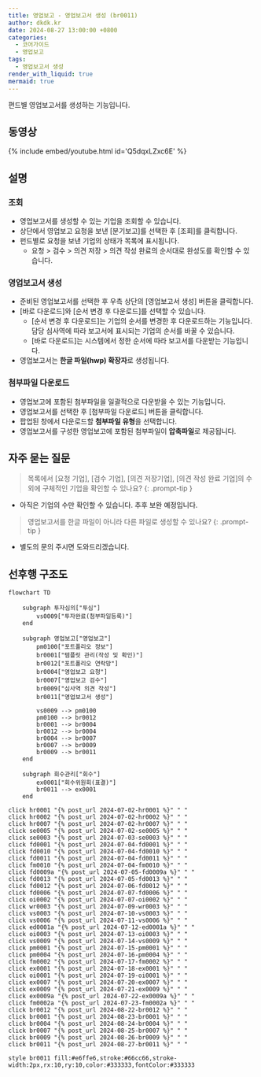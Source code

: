 ```yaml
---
title: 영업보고 - 영업보고서 생성 (br0011)
author: dkdk.kr
date: 2024-08-27 13:00:00 +0800
categories:
  - 코어가이드
  - 영업보고
tags:
  - 영업보고서 생성
render_with_liquid: true
mermaid: true
---
```

편드별 영업보고서를 생성하는 기능입니다. 

## 동영상

{% include embed/youtube.html id='Q5dqxLZxc6E' %}

## 설명

### 조회
- 영업보고서를 생성할 수 있는 기업을 조회할 수 있습니다.
- 상단에서 영업보고 요청을 보낸 [분기보고]를 선택한 후 [조회]를 클릭합니다.
- 펀드별로 요청을 보낸 기업의 상태가 목록에 표시됩니다. 
	- 요청 > 검수 > 의견 저장 > 의견 작성 완료의 순서대로 완성도를 확인할 수 있습니다.
### 영업보고서 생성
- 준비된 영업보고서를 선택한 후 우측 상단의 [영업보고서 생성] 버튼을 클릭합니다.
- [바로 다운로드]와 [순서 변경 후 다운로드]를 선택할 수 있습니다.
	- [순서 변경 후 다운로드]는 기업의 순서를 변경한 후 다운로드하는 기능입니다. 담당 심사역에 따라 보고서에 표시되는 기업의 순서를 바꿀 수 있습니다.
	- [바로 다운로드]는 시스템에서 정한 순서에 따라 보고서를 다운받는 기능입니다. 
- 영업보고서는 **한글 파일(hwp) 확장자**로 생성됩니다.
### 첨부파일 다운로드
- 영업보고에 포함된 첨부파일을 일괄적으로 다운받을 수 있는 기능입니다.
- 영업보고서를 선택한 후 [첨부파일 다운로드] 버튼을 클릭합니다. 
- 팝업된 창에서 다운로드할 **첨부파일 유형**을 선택합니다.
- 영업보고서를 구성한 영업보고에 포함된 첨부파일이 **압축파일**로 제공됩니다.

## 자주 묻는 질문

> 목록에서 [요청 기업], [검수 기업], [의견 저장기업], [의견 작성 완료 기업]의 수 외에 구체적인 기업을 확인할 수 있나요?
{: .prompt-tip }

- 아직은 기업의 수만 확인할 수 있습니다. 추후 보완 예정입니다.

> 영업보고서를 한글 파일이 아니라 다른 파일로 생성할 수 있나요?
{: .prompt-tip }

- 별도의 문의 주시면 도와드리겠습니다.

## 선후행 구조도
```mermaid
flowchart TD

    subgraph 투자심의["투심"]
        vs0009["투자완료(첨부파일등록)"]
    end

    subgraph 영업보고["영업보고"]
        pm0100["포트폴리오 정보"]
        br0001["템플릿 관리(작성 및 확인)"]
        br0012["포트폴리오 연락망"]
        br0004["영업보고 요청"]
        br0007["영업보고 검수"]
        br0009["심사역 의견 작성"]
        br0011["영업보고서 생성"]

        vs0009 --> pm0100
        pm0100 --> br0012
        br0001 --> br0004
        br0012 --> br0004
        br0004 --> br0007
        br0007 --> br0009
        br0009 --> br0011
    end

    subgraph 회수관리["회수"]
        ex0001["회수위원회(표결)"]
        br0011 --> ex0001
    end

click hr0001 "{% post_url 2024-07-02-hr0001 %}" " "
click hr0002 "{% post_url 2024-07-02-hr0002 %}" " "
click hr0007 "{% post_url 2024-07-02-hr0007 %}" " "
click se0005 "{% post_url 2024-07-02-se0005 %}" " "
click se0003 "{% post_url 2024-07-03-se0003 %}" " "
click fd0001 "{% post_url 2024-07-04-fd0001 %}" " "
click fd0010 "{% post_url 2024-07-04-fd0010 %}" " "
click fd0011 "{% post_url 2024-07-04-fd0011 %}" " "
click fm0010 "{% post_url 2024-07-04-fm0010 %}" " "
click fd0009a "{% post_url 2024-07-05-fd0009a %}" " "
click fd0013 "{% post_url 2024-07-05-fd0013 %}" " "
click fd0012 "{% post_url 2024-07-06-fd0012 %}" " "
click fd0006 "{% post_url 2024-07-07-fd0006 %}" " "
click oi0002 "{% post_url 2024-07-07-oi0002 %}" " "
click wr0003 "{% post_url 2024-07-09-wr0003 %}" " "
click vs0003 "{% post_url 2024-07-10-vs0003 %}" " "
click vs0006 "{% post_url 2024-07-11-vs0006 %}" " "
click ed0001a "{% post_url 2024-07-12-ed0001a %}" " "
click oi0003 "{% post_url 2024-07-13-oi0003 %}" " "
click vs0009 "{% post_url 2024-07-14-vs0009 %}" " "
click pm0001 "{% post_url 2024-07-15-pm0001 %}" " "
click pm0004 "{% post_url 2024-07-16-pm0004 %}" " "
click fm0002 "{% post_url 2024-07-17-fm0002 %}" " "
click ex0001 "{% post_url 2024-07-18-ex0001 %}" " "
click oi0001 "{% post_url 2024-07-19-oi0001 %}" " "
click ex0007 "{% post_url 2024-07-20-ex0007 %}" " "
click ex0009 "{% post_url 2024-07-21-ex0009 %}" " "
click ex0009a "{% post_url 2024-07-22-ex0009a %}" " "
click fm0002a "{% post_url 2024-07-23-fm0002a %}" " "
click br0012 "{% post_url 2024-08-22-br0012 %}" " "
click br0001 "{% post_url 2024-08-23-br0001 %}" " "
click br0004 "{% post_url 2024-08-24-br0004 %}" " "
click br0007 "{% post_url 2024-08-25-br0007 %}" " "
click br0009 "{% post_url 2024-08-26-br0009 %}" " "
click br0011 "{% post_url 2024-08-27-br0011 %}" " "

style br0011 fill:#e6ffe6,stroke:#66cc66,stroke-width:2px,rx:10,ry:10,color:#333333,fontColor:#333333


```